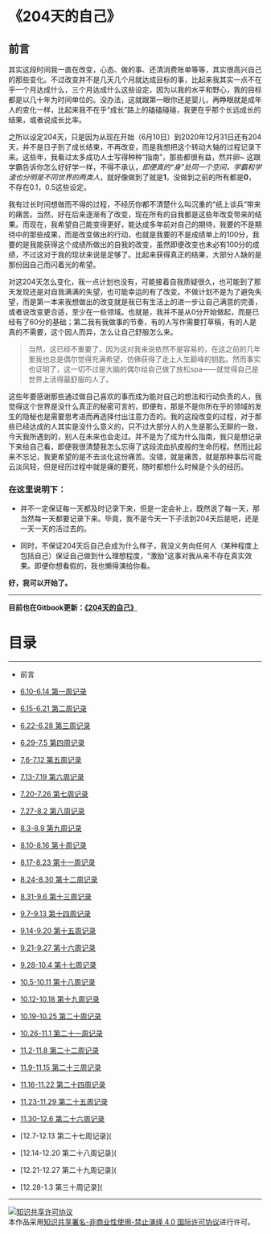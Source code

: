 # 《204天的自己》

## 前言

其实这段时间我一直在改变，心态、做的事、还清消费账单等等，其实很高兴自己的那些变化。不过改变并不是几天几个月就达成目标的事，比起来我其实一点不在乎一个月达成什么，三个月达成什么这些设定，因为以我的水平和野心，我的目标都是以几十年为时间单位的。没办法，这就跟第一眼你还是婴儿，再睁眼就是成年人的变化一样，比起来我不在乎“成长”路上的磕磕碰碰，我更在乎那个长远成长的结果，或者说成长比率。

之所以设定204天，只是因为从现在开始（6月10日）到2020年12月31日还有204天，并不是日子到了成长结束，不再改变，而是我想把这个转动大轴的过程记录下来。这些年，我看过太多成功人士写得种种“指南”，那些都很有益，然并卵~ 这跟学霸告诉你怎么好好学一样，不得不承认，*即便真的“身”处同一个空间，学霸和学渣也分明是不同世界的两类人*，就好像做到了就是**1**，没做到之前的所有都是**0**，不存在0.1，0.5这些设定。

我有过长时间想做而不得的过程，不经历你都不清楚什么叫沉重的“纸上谈兵”带来的痛苦。当然，好在后来逐渐有了改变，现在所有的自我都是这些年改变带来的结果。而现在，我希望自己能变得更好，能达成多年前对自己的期待，我要的不是期待中的那些成果，而是改变做出的行动，也就是我要的不是成绩单上的100分，我要的是我能获得这个成绩所做出的自我的改变，虽然即便改变也未必有100分的成绩，不过这对于我的现状来说是足够了。比起来获得真正的结果，大部分人缺的是那份因自己而闪着光的希望。

对这204天怎么变化，我一点计划也没有，可能接着自我质疑很久，也可能到了那天发现还是对自我满满的失望，也可能幸运的有了改变。不做计划不是为了避免失望，而是第一本来我想做出的改变就是我已有生活上的进一步让自己满意的完善，或者说改变更合适，至少在一些领域。也就是，我并不是从0分开始做起，而是已经有了60分的基础；第二我有我做事的节奏，有的人写作需要打草稿，有的人是真的不需要，这个因人而异，怎么让自己舒服怎么来。


> 当然，这已经不重要了，因为这对我来说依然不是容易的，在这之前的几年里我也总是偶尔觉得充满希望，仿佛获得了走上人生巅峰的钥匙。然而事实也证明了，这一切不过是大脑的偶尔给自己做了放松spa——就觉得自己是世界上活得最舒服的人了。


这些年要感谢那些通过做自己喜欢的事而成为能对自己的想法和行动负责的人，我觉得这个世界是没什么真正的秘密可言的，即便有，那是不是你所在乎的领域的发生的隐秘也是需要思考进而再选择付出注意力否的。我的这段改变的过程，对于那些已经达成的人其实是没什么意义的，只不过大部分人的人生是那么无聊的一致，今天我所遇到的，别人在未来也会走过。并不是为了成为什么指南，我只是想记录下来给自己看，即便我很清楚我怎么忘得了这段流血扒皮般的生命历程。然而比起来不忘记，我更希望的是不去淡化这份痛苦。没错，就是痛苦，就是那种事后可能云淡风轻，但是经历过程中就是痛的要死，随时都想什么时候是个头的经历。


### 在这里说明下：

- 并不一定保证每一天都及时记录下来，但是一定会补上，既然说了每一天，那当然每一天都要记录下来。毕竟，我不是今天一下子活到204天后是吧，还是一天一天的活过去的。

- 同时，不保证204天后自己会成为什么样子，我没义务向任何人（某种程度上包括自己）保证自己做到什么理想程度，“激励”这事对我从来不存在真实效果。即便你想看假的，我也懒得演给你看。


**好，我可以开始了。**

---
**目前也在Gitbook更新：[《204天的自己》](https://app.gitbook.com/@260837031/s/204-ziji/)**


# 目录
---

- 前言

- [6.10-6.14 第一周记录](https://github.com/Addict-Li/204-/blob/master/6.10-6.14%20%E7%AC%AC%E4%B8%80%E5%91%A8)

- [6.15-6.21 第二周记录](https://github.com/Addict-Li/204-/blob/master/6.15-6.21%20%E7%AC%AC%E4%BA%8C%E5%91%A8%E8%AE%B0%E5%BD%95)

- [6.22-6.28 第三周记录](https://github.com/Addict-Li/204-/blob/master/6.22-6.28%20%E7%AC%AC%E4%B8%89%E5%91%A8)

- [6.29-7.5 第四周记录](https://github.com/Addict-Li/204-/blob/master/6.29-7.5%20%E7%AC%AC%E5%9B%9B%E5%91%A8%E8%AE%B0%E5%BD%95)

- [7.6-7.12 第五周记录](https://github.com/Addict-Li/204-/blob/master/7.6-7.12%20%E7%AC%AC%E4%BA%94%E5%91%A8%E8%AE%B0%E5%BD%95)

- [7.13-7.19 第六周记录](https://github.com/Addict-Li/204-/blob/master/7.13-7.19%20%E7%AC%AC%E5%85%AD%E5%91%A8%E8%AE%B0%E5%BD%95)

- [7.20-7.26 第七周记录](https://github.com/Addict-Li/204-/blob/master/7.20-7.26%20%E7%AC%AC%E4%B8%83%E5%91%A8%E8%AE%B0%E5%BD%95)

- [7.27-8.2 第八周记录](https://github.com/Addict-Li/204-/blob/master/7.27-8.2%20%E7%AC%AC%E5%85%AB%E5%91%A8%E8%AE%B0%E5%BD%95)

- [8.3-8.9 第九周记录](https://github.com/Addict-Li/204-/blob/master/8.3-8.9%20%E7%AC%AC%E4%B9%9D%E5%91%A8%E8%AE%B0%E5%BD%95)

- [8.10-8.16 第十周记录](https://github.com/Addict-Li/204-/blob/master/8.10-8.16%20%E7%AC%AC%E5%8D%81%E5%91%A8%E8%AE%B0%E5%BD%95)

- [8.17-8.23 第十一周记录](https://github.com/Addict-Li/204-/blob/master/8.17-8.23%20%E7%AC%AC%E5%8D%81%E4%B8%80%E5%91%A8%E8%AE%B0%E5%BD%95)

- [8.24-8.30 第十二周记录](https://github.com/Addict-Li/204-/blob/master/8.24-8.30%20%E7%AC%AC%E5%8D%81%E4%BA%8C%E5%91%A8%E8%AE%B0%E5%BD%95)

- [8.31-9.6 第十三周记录](https://github.com/Addict-Li/204-/blob/master/8.31-9.6%20%E7%AC%AC%E5%8D%81%E4%B8%89%E5%91%A8%E8%AE%B0%E5%BD%95)

- [9.7-9.13 第十四周记录](https://github.com/Addict-Li/204-/blob/master/8.31-9.6%20%E7%AC%AC%E5%8D%81%E4%B8%89%E5%91%A8%E8%AE%B0%E5%BD%95)

- [9.14-9.20 第十五周记录](https://github.com/Addict-Li/204-/blob/master/9.14-9.20%20%E7%AC%AC%E5%8D%81%E4%BA%94%E5%91%A8%E8%AE%B0%E5%BD%95)

- [9.21-9.27 第十六周记录](https://github.com/Addict-Li/204-/blob/master/9.21-9.27%20%E7%AC%AC%E5%8D%81%E5%85%AD%E5%91%A8%E8%AE%B0%E5%BD%95)

- [9.28-10.4 第十七周记录](https://github.com/Addict-Li/204-/blob/master/9.28-10.4%20%E7%AC%AC%E5%8D%81%E4%B8%83%E5%91%A8%E8%AE%B0%E5%BD%95)

- [10.5-10.11 第十八周记录](https://github.com/Addict-Li/204-/blob/master/10.5-10.11%20%E7%AC%AC%E5%8D%81%E5%85%AB%E5%91%A8%E8%AE%B0%E5%BD%95)

- [10.12-10.18 第十九周记录](https://github.com/Addict-Li/204-/blob/master/10.12-10.18%20%E7%AC%AC%E5%8D%81%E4%B9%9D%E5%91%A8%E8%AE%B0%E5%BD%95)

- [10.19-10.25 第二十周记录](https://github.com/Addict-Li/204-/blob/master/10.19-10.25%20%E7%AC%AC%E4%BA%8C%E5%8D%81%E5%91%A8%E8%AE%B0%E5%BD%95)

- [10.26-11.1 第二十一周记录](https://github.com/Addict-Li/204-/blob/master/10.26-11.1%20%E7%AC%AC%E4%BA%8C%E5%8D%81%E4%B8%80%E5%91%A8%E8%AE%B0%E5%BD%95)

- [11.2-11.8 第二十二周记录](https://github.com/Addict-Li/204-/blob/master/11.2-11.8%20%E7%AC%AC%E4%BA%8C%E5%8D%81%E4%BA%8C%E5%91%A8%E8%AE%B0%E5%BD%95)

- [11.9-11.15 第二十三周记录](https://github.com/Addict-Li/204-/blob/master/11.9-11.15%20%E7%AC%AC%E4%BA%8C%E5%8D%81%E4%B8%89%E5%91%A8%E8%AE%B0%E5%BD%95)

- [11.16-11.22 第二十四周记录](https://github.com/Addict-Li/204-/blob/master/11.16-11.22%20%E7%AC%AC%E4%BA%8C%E5%8D%81%E5%9B%9B%E5%91%A8%E8%AE%B0%E5%BD%95)

- [11.23-11.29 第二十五周记录](https://github.com/Addict-Li/204-/blob/master/11.23-11.29%20%E7%AC%AC%E4%BA%8C%E5%8D%81%E4%BA%94%E5%91%A8%E8%AE%B0%E5%BD%95)

- [11.30-12.6 第二十六周记录](https://github.com/Addict-Li/204-/blob/master/11.30-12.6%20%E7%AC%AC%E4%BA%8C%E5%8D%81%E5%85%AD%E5%91%A8%E8%AE%B0%E5%BD%95)

- [12.7-12.13 第二十七周记录](

- [12.14-12.20 第二十八周记录](

- [12.21-12.27 第二十九周记录](

- [12.28-1.3 第三十周记录](


---

<a rel="license" href="http://creativecommons.org/licenses/by-nc-nd/4.0/"><img alt="知识共享许可协议" style="border-width:0" src="https://i.creativecommons.org/l/by-nc-nd/4.0/88x31.png" /></a><br />本<span xmlns:dct="http://purl.org/dc/terms/" href="http://purl.org/dc/dcmitype/Text" rel="dct:type">作品</span>采用<a rel="license" href="http://creativecommons.org/licenses/by-nc-nd/4.0/">知识共享署名-非商业性使用-禁止演绎 4.0 国际许可协议</a>进行许可。
